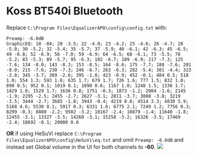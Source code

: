 # Koss BT540i Bluetooth
Replace `C:\Program Files\EqualizerAPO\config\config.txt` with:
```
Preamp: -6.0dB
GraphicEQ: 10 -84; 20 -3.5; 22 -4.0; 23 -4.2; 25 -4.6; 26 -4.7; 28 -5.0; 30 -5.2; 32 -5.4; 35 -5.7; 37 -5.9; 40 -6.1; 42 -6.3; 45 -6.5; 49 -6.8; 52 -6.9; 56 -7.0; 59 -6.9; 64 -6.5; 68 -6.1; 73 -5.5; 78 -5.2; 83 -5.3; 89 -5.7; 95 -6.3; 102 -6.7; 109 -6.9; 117 -7.3; 125 -7.6; 134 -8.0; 143 -8.3; 153 -8.5; 164 -8.6; 175 -7.7; 188 -7.6; 201 -8.0; 215 -7.6; 230 -7.3; 246 -6.7; 263 -6.3; 282 -5.4; 301 -4.4; 323 -3.8; 345 -3.7; 369 -2.6; 395 -1.8; 423 -0.9; 452 -0.1; 484 0.5; 518 1.0; 554 1.3; 593 1.6; 635 1.7; 679 1.7; 726 1.6; 777 1.5; 832 1.0; 890 0.5; 952 0.1; 1019 0.1; 1090 0.6; 1167 1.0; 1248 1.5; 1336 1.7; 1429 1.8; 1529 1.7; 1636 0.8; 1751 -0.3; 1873 -1.2; 2004 -1.6; 2145 -1.9; 2295 -2.5; 2455 -2.7; 2627 -3.1; 2811 -3.7; 3008 -3.8; 3219 -3.5; 3444 -2.7; 3685 -1.8; 3943 -0.4; 4219 0.8; 4514 3.3; 4830 5.9; 5168 4.6; 5530 0.1; 5917 0.3; 6331 1.6; 6775 2.1; 7249 1.2; 7756 0.3; 8299 -0.3; 8880 -2.2; 9502 -3.2; 10167 -2.4; 10879 -1.4; 11640 -1.8; 12455 -3.1; 13327 -3.5; 14260 -3.1; 15258 -3.2; 16326 -3.5; 17469 -2.4; 18692 -0.1; 20000 0.0
```
**OR** if using HeSuVi replace `C:\Program Files\EqualizerAPO\config\HeSuVi\eq.txt` and omit `Preamp: -6.0dB` and instead set Global volume in the UI for both channels to **-60**.
![](https://raw.githubusercontent.com/jaakkopasanen/AutoEq/master/results/Sonoma%20Model%20One/innerfidelity/onear/Koss%20BT540i%20Bluetooth/Koss%20BT540i%20Bluetooth.png)